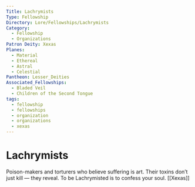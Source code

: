 ```yaml
---
Title: Lachrymists
Type: Fellowship
Directory: Lore/Fellowships/Lachrymists
Category:
  - Fellowship
  - Organizations
Patron Deity: Xexas
Planes:
  - Material
  - Ethereal
  - Astral
  - Celestial
Pantheon: Lesser_Deities
Associated_Fellowships:
  - Bladed Veil
  - Children of the Second Tongue
tags:
  - fellowship
  - fellowships
  - organization
  - organizations
  - xexas
---
```


# Lachrymists


Poison-makers and torturers who believe suffering is art. Their toxins don’t just kill — they reveal. To be Lachrymisted is to confess your soul.
[[Xexas]]
